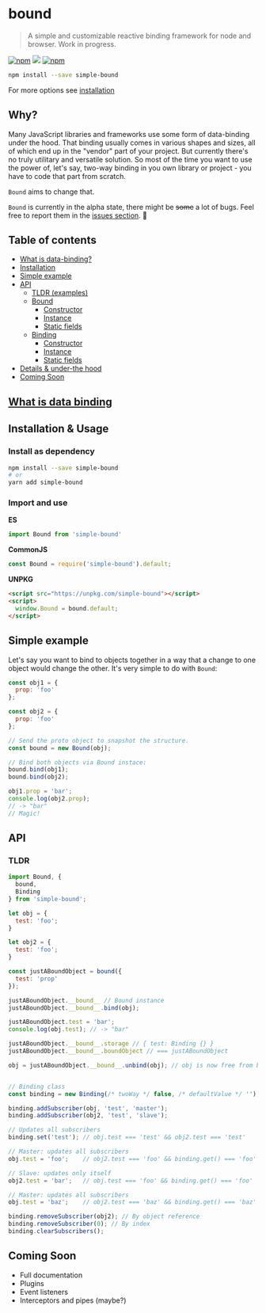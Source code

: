 # bound
> A simple and customizable reactive binding framework for node and browser. Work in progress.

[![npm](https://img.shields.io/npm/v/simple-bound.svg?style=flat-square)](https://www.npmjs.com/package/simple-bound)
[![](https://img.shields.io/badge/github-repo-lightgray.svg?style=flat-square)](https://github.com/KazanExpress/bound)
[![npm](https://img.shields.io/npm/dt/simple-bound.svg?style=flat-square)](https://www.npmjs.com/package/simple-bound)

```bash
npm install --save simple-bound
```
For more options see [installation](#installation)

## Why?

Many JavaScript libraries and frameworks use some form of data-binding under the hood. That binding usually comes in various shapes and sizes, all of which end up in the "vendor" part of your project. But currently there's no truly utilitary and versatile solution. So most of the time you want to use the power of, let's say, two-way binding in you own library or project - you have to code that part from scratch.

`Bound` aims to change that.

`Bound` is currently in the alpha state, there might be ~~some~~ a lot of bugs. Feel free to report them in the [issues section](https://github.com/KazanExpress/bound/issues/new). 🙂


## Table of contents

- [What is data-binding?](#what-is-data-binding)
- [Installation](#installation)
- [Simple example](#simple-example)
- [API](#api)
  - [TLDR (examples)](#tldr)
  - [Bound](#bound)
    - [Constructor](#constructor)
    - [Instance](#bound-instance)
    - [Static fields](#static-fields)
  - [Binding](#binding)
    - [Constructor](#constructor)
    - [Instance](#bound-instance)
    - [Static fields](#static-fields)
- [Details & under-the hood](#details)
- [Coming Soon](#coming-soon)


## [What is data binding](https://www.wintellect.com/data-binding-pure-javascript/)

## Installation & Usage

### Install as dependency

```bash
npm install --save simple-bound
# or
yarn add simple-bound
```

### Import and use

**ES**
```js
import Bound from 'simple-bound'
```

**CommonJS**
```js
const Bound = require('simple-bound').default;
```

**UNPKG**
```html
<script src="https://unpkg.com/simple-bound"></script>
<script>
  window.Bound = bound.default;
</script>
```

## Simple example

Let's say you want to bind to objects together in a way that a change to one object would change the other. It's very simple to do with `Bound`:

```js
const obj1 = {
  prop: 'foo'
};

const obj2 = {
  prop: 'foo'
};

// Send the proto object to snapshot the structure.
const bound = new Bound(obj);

// Bind both objects via Bound instace:
bound.bind(obj1);
bound.bind(obj2);

obj1.prop = 'bar';
console.log(obj2.prop);
// -> "bar"
// Magic!
```

## API

### TLDR

<!-- <details><summary>Click to expand</summary> -->

```js
import Bound, {
  bound,
  Binding
} from 'simple-bound';

let obj = {
  test: 'foo';
}

let obj2 = {
  test: 'foo';
}

const justABoundObject = bound({
  test: 'prop'
});

justABoundObject.__bound__ // Bound instance
justABoundObject.__bound__.bind(obj);

justABoundObject.test = 'bar';
console.log(obj.test); // -> "bar"

justABoundObject.__bound__.storage // { test: Binding {} }
justABoundObject.__bound__.boundObject // === justABoundObject

obj = justABoundObject.__bound__.unbind(obj); // obj is now free from bindings


// Binding class
const binding = new Binding(/* twoWay */ false, /* defaultValue */ '');

binding.addSubscriber(obj, 'test', 'master');
binding.addSubscriber(obj2, 'test', 'slave');

// Updates all subscribers
binding.set('test'); // obj.test === 'test' && obj2.test === 'test'

// Master: updates all subscribers
obj.test = 'foo';    // obj2.test === 'foo' && binding.get() === 'foo'

// Slave: updates only itself
obj2.test = 'bar';   // obj.test === 'foo' && binding.get() === 'foo'

// Master: updates all subscribers
obj.test = 'baz';    // obj2.test === 'baz' && binding.get() === 'baz'

binding.removeSubscriber(obj2); // By object reference
binding.removeSubscriber(0); // By index
binding.clearSubscribers();
```

<!-- </details> -->

## Coming Soon

  - Full documentation
  - Plugins
  - Event listeners
  - Interceptors and pipes (maybe?)
